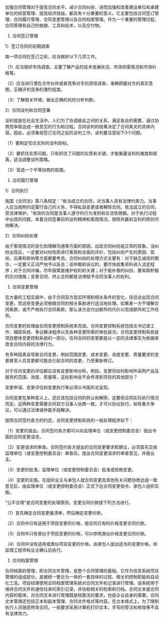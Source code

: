 
加强合同管理对于提高合同水平、减少合同纠纷、进而加强和改善建设单位和承建单位的经营管理、提高经济效益，都具有十分重要的意义。它主要包括合同签订管理、合同履行管理、合同变更管理以及合同档案管理。作为一个重要的管理过程，合同管理有自己的依据、工具和技术，以及交付物。

1. 合同签订管理

1）签订合同的前期调查

每一项合同在签订之前，应当做好以下几项工作。

（1）应当做好市场调查。主要了解产品的技术发展状况、市场供需情况和市场价格等。

（2）应当进行潜在合作伙伴或者竞争对手的资信调查，准确把握对方的真实意图，正确评判竞争的激烈程度。

（3）了解相关环境，做出正确的风险分析判断。

2）合同谈判和合同签署

谈判就是在社会生活中，人们为了协调彼此之间的关系，满足各自的需要，通过协商而争取达成一致意见的行为和过程。合同谈判的结果决定了合同条文的具体内容。因此，必须重视签订合同之前的谈判工作。谈判要注意如下3个问题。

（1）要制定切合实际的谈判目标。

（2）要抓住实质问题。只有抓住了问题的实质和关键，才能衡量谈判的难度和距离，适当调整谈判策略。

（3）营造一个平等协商的氛围。

1. 合同履行管理

1）合同执行

我国《合同法》第八条规定："依法成立的合同，对当事人具有法律约束力。当事人应当按照约定履行自己的义务，不得私自变更或者解除合同。依法成立的合同，受法律保护。"有效的合同是当事人遵守的行为准则和合法性根据。对于执行过程中出现的问题，本着合同签署前的谈判精神和客观情况，按照共赢和互利的原则尽快解决。

2）合同纠纷处理

由于客观情况的变化和理解沟通等方面的原因，出现合同纠纷是正常的现象。当纠纷出现后，一定要对纠纷性质进行客观和全面的评价，包括纠纷产生的原因、现状、后果和影响等方面都要考虑。合同纠纷的处理方式主要有：对于缺乏诚信的欺诈，一定要义正词严地予以反击；该仲裁和诉讼的，要尽快收集资料进入法定程序；对于合同诈骗，尽早报案是维护权利的关键；对于能补救的纠纷，要采取积极的应对措施；变更合同、终止合同都是法律赋予合同当事人的权利。

1. 合同变更管理

在大量的工程实践中，由于合同双方现实环境和相关条件的变化，往往会出现合同变更，而这些变更必须根据合同的相关条款进行适当地处理。如果某一方不理解合同条款，或不严格执行合同条款，那么该方会付出额外的代价以完成额外的工作任务。

合同变更的处理由合同变更控制系统来完成。合同变更控制系统包括文书记录工作、跟踪系统、争议解决程序以及各种变更所需的审批层次。合同变更控制系统是项目整体变更控制系统的一部分。任何合同的变更都是以一定的法律事实为依据来改变合同内容的法律行为。

有多种因素会导致合同变更，例如范围变更、成本变更、进度变更、质量要求的变更甚至人员变更都可能会引起合同的变更，乃至重新修订。

对于任何变更的评估都应该有变更影响分析。例如，变更将如何影响所采购产品及服务的范围、进度、质量等，这些影响会不会传递到项目的其他部分？

变更申请、变更评估和变更执行等必须以书面形式呈现。

合同变更在某种意义上，还应该包括合同的转让和解除，这要视合同实际执行情况而定。这两种变更需要合同双方当事人协商一致，才可以协议执行。如有重大争议，可以通过法律或仲裁手段解决。

按照合同签约各方的约定，合同变更控制系统的一般处理程序如下：

（1）变更的提出。合同签约各方都可以向监理单位（或变更控制委员会）提出书面的合同变更请求。

（2）变更请求的审查。合同签约各方提出的合同变更要求和建议，必须首先交由监理单位（或变更控制委员会）审查后，提出合同变更请求的审查意见，并报业主。

（3）变更的批准。监理单位（或变更控制委员会）批准或拒绝变更。

（4）变更的实施。在组织业主与承包人就合同变更及其他有关问题协商达成一致意见后，由监理单位（或变更控制委员会）正式下达合同变更指令，承包人组织实施。

"公平合理"是合同变更的处理原则，变更合同价款按下列方法进行。

（1）首先确定合同变更量清单，然后确定变更价款。

（2）合同中已有适用于项目变更的价格，按合同已有的价格变更合同价款。

（3）合同中只有类似于项目变更的价格，可以参照类似价格变更合同价款。

（4）合同中没有适用或类似项目变更的价格，由承包人提出适当的变更价格，经监理工程师和业主确认后执行。

1. 合同档案管理

合同档案的管理，即合同文件管理，是整个合同管理的基础。它作为信息系统项目管理的组成部分，是被统一整合为一体的一套具体的过程、相关的控制职能和自动化工具。项目经理使用合同档案管理系统对合同文件和记录进行管理。该系统用于维持合同文件和通信往来的索引记录，并协助相关的检索和归档。合同文本是合同内容的载体。对合同文本进行管理既是档案法的要求，也是企业自身的需要。合同文本管理还包括正本和副本管理、合同文件格式等内容。在文本格式上，为了限制执行人员随意修改合同，一般要求采用计算机打印文本，手写的旁注和修改等不具有法律效力。
